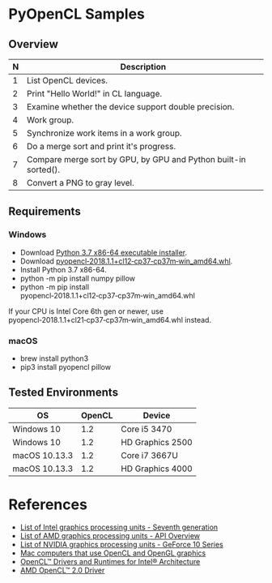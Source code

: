 # PyOpenCL Samples

## Overview

 N | Description
---- | ----
1 | List OpenCL devices.
2 | Print "Hello World!" in CL language.
3 | Examine whether the device support double precision.
4 | Work group.
5 | Synchronize work items in a work group.
6 | Do a merge sort and print it's progress.
7 | Compare merge sort by GPU, by GPU and Python built-in sorted().
8 | Convert a PNG to gray level.

## Requirements

### Windows

* Download [Python 3.7 x86-64 executable installer](https://www.python.org/ftp/python/3.7.0/python-3.7.0-amd64.exe).
* Download [pyopencl‑2018.1.1+cl12‑cp37‑cp37m‑win_amd64.whl](https://www.lfd.uci.edu/~gohlke/pythonlibs/#pyopencl).
* Install Python 3.7 x86-64.
* python -m pip install numpy pillow
* python -m pip install pyopencl‑2018.1.1+cl12‑cp37‑cp37m‑win_amd64.whl

If your CPU is Intel Core 6th gen or newer, use pyopencl‑2018.1.1+cl21‑cp37‑cp37m‑win_amd64.whl instead.

### macOS

* brew install python3
* pip3 install pyopencl pillow

## Tested Environments

OS | OpenCL | Device
---- | ---- | ----
Windows 10 | 1.2 | Core i5 3470
Windows 10 | 1.2 | HD Graphics 2500
macOS 10.13.3 | 1.2 | Core i7 3667U
macOS 10.13.3 | 1.2 | HD Graphics 4000

# References

* [List of Intel graphics processing units - Seventh generation](https://en.wikipedia.org/wiki/List_of_Intel_graphics_processing_units#Seventh_generation)
* [List of AMD graphics processing units - API Overview](https://en.wikipedia.org/wiki/List_of_AMD_graphics_processing_units#API_Overview)
* [List of NVIDIA graphics processing units - GeForce 10 Series](https://en.wikipedia.org/wiki/List_of_Nvidia_graphics_processing_units#GeForce_10_series)
* [Mac computers that use OpenCL and OpenGL graphics](https://support.apple.com/en-us/HT202823)
* [OpenCL™ Drivers and Runtimes for Intel® Architecture](https://software.intel.com/en-us/articles/opencl-drivers)
* [AMD OpenCL™ 2.0 Driver](https://support.amd.com/en-us/kb-articles/Pages/OpenCL2-Driver.aspx)
